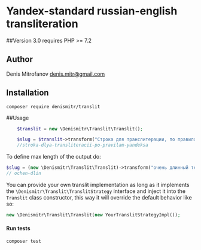 # Yandex-standard russian-english transliteration

##Version
3.0
requires PHP >= 7.2

## Author
Denis Mitrofanov <denis.mitr@gmail.com>

## Installation
```
composer require denismitr/translit
```

##Usage
```php
    $translit = new \Denismitr\Translit\Translit();

    $slug = $translit->transform("Строка для транслитерации, по правилам Яндекс!");
    //stroka-dlya-transliteracii-po-pravilam-yandeksa
```

To define max length of the output do:
```php
$slug = (new \Denismitr\Translit\Translit)->transform("очень длинный текст...", 10);
// ochen-dlin
```

You can provide your own translit implementation as long as it implements the 
`\Denismitr\Translit\TranslitStrategy` interface
and inject it into the `Translit` class constructor, this way it will override the default behavior like so:
```php
new \Denismitr\Translit\Translit(new YourTranslitStrategyImpl());
```

#### Run tests
```bash
composer test
```